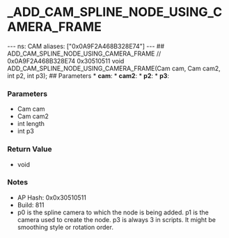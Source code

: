 # _ADD_CAM_SPLINE_NODE_USING_CAMERA_FRAME

--- ns: CAM aliases: ["0x0A9F2A468B328E74"] --- ## ADD_CAM_SPLINE_NODE_USING_CAMERA_FRAME  // 0x0A9F2A468B328E74 0x30510511 void ADD_CAM_SPLINE_NODE_USING_CAMERA_FRAME(Cam cam, Cam cam2, int p2, int p3);   ## Parameters * **cam**: * **cam2**: * **p2**: * **p3**:

### Parameters
* Cam cam
* Cam cam2
* int length
* int p3

### Return Value
* void

### Notes
* AP Hash: 0x0x30510511
* Build: 811
* p0 is the spline camera to which the node is being added.
p1 is the camera used to create the node.
p3 is always 3 in scripts. It might be smoothing style or rotation order.

